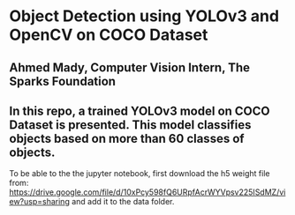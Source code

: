# Object Detection using YOLOv3 and OpenCV on COCO Dataset

## Ahmed Mady, Computer Vision Intern, The Sparks Foundation

## In this repo, a trained YOLOv3 model on COCO Dataset is presented. This model classifies objects based on more than 60 classes of objects.
To be able to the the jupyter notebook, first download the h5 weight file from: https://drive.google.com/file/d/10xPcy598fQ6URpfAcrWYVpsv225ISdMZ/view?usp=sharing
and add it to the data folder. 
